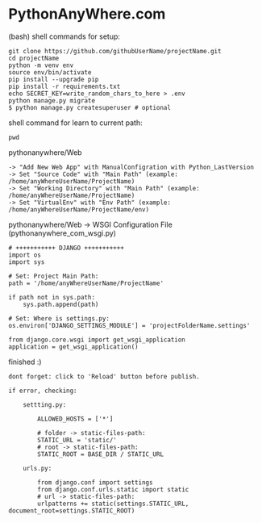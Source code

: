 # PythonAnyWhere.com

(bash) shell commands for setup:

    git clone https://github.com/githubUserName/projectName.git
    cd projectName
    python -m venv env
    source env/bin/activate
    pip install --upgrade pip
    pip install -r requirements.txt
    echo SECRET_KEY=write_random_chars_to_here > .env
    python manage.py migrate
    $ python manage.py createsuperuser # optional

shell command for learn to current path:

    pwd

pythonanywhere/Web

    -> "Add New Web App" with ManualConfigration with Python_LastVersion
    -> Set "Source Code" with "Main Path" (example: /home/anyWhereUserName/ProjectName)
    -> Set "Working Directory" with "Main Path" (example: /home/anyWhereUserName/ProjectName)
    -> Set "VirtualEnv" with "Env Path" (example: /home/anyWhereUserName/ProjectName/env)

pythonanywhere/Web -> WSGI Configuration File (pythonanywhere_com_wsgi.py)

    # +++++++++++ DJANGO +++++++++++
    import os
    import sys

    # Set: Project Main Path:
    path = '/home/anyWhereUserName/ProjectName'

    if path not in sys.path:
        sys.path.append(path)

    # Set: Where is settings.py:
    os.environ['DJANGO_SETTINGS_MODULE'] = 'projectFolderName.settings'

    from django.core.wsgi import get_wsgi_application
    application = get_wsgi_application()

finished :)

    dont forget: click to 'Reload' button before publish.

    if error, checking:

        settting.py:
            
            ALLOWED_HOSTS = ['*']
            
            # folder -> static-files-path:
            STATIC_URL = 'static/'
            # root -> static-files-path:
            STATIC_ROOT = BASE_DIR / STATIC_URL

        urls.py:

            from django.conf import settings
            from django.conf.urls.static import static
            # url -> static-files-path:
            urlpatterns += static(settings.STATIC_URL, document_root=settings.STATIC_ROOT)

